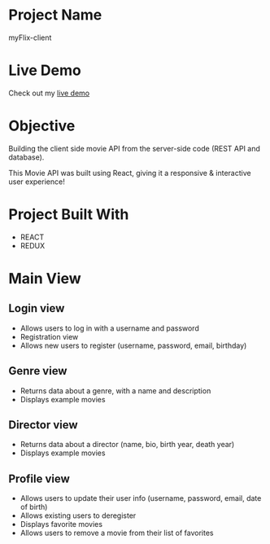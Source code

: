 # Project Name

myFlix-client

# Live Demo

Check out my [live demo](https://nv-myflix.netlify.app/)

# Objective

Building the client side movie API from the server-side code (REST API and database).

This Movie API was built using React, giving it a responsive & interactive user experience!

# Project Built With

* REACT
* REDUX

# Main View

## Login view

* Allows users to log in with a username and password
* Registration view
* Allows new users to register (username, password, email, birthday)

## Genre view

* Returns data about a genre, with a name and description
* Displays example movies

## Director view

* Returns data about a director (name, bio, birth year, death year)
* Displays example movies

## Profile view

* Allows users to update their user info (username, password, email, date of birth)
* Allows existing users to deregister
* Displays favorite movies
* Allows users to remove a movie from their list of favorites
